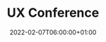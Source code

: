---
title: 'UX Conference'
type: CONFERENCE
description: 'Join us for our upcoming community call to see what’s on our roadmap, early feature demos and product updates from our engineering team.
'
weight: 1
cover: https://cdn.dribbble.com/users/2320033/screenshots/9527306/media/babdb75d298843429590fa788b672bfd.png?compress=1&resize=840x630&vertical=top
date: 2022-02-07T06:00:00+01:00
---